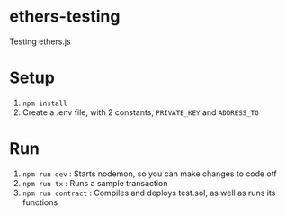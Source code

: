 # ethers-testing
Testing ethers.js 

# Setup
1. `npm install`
2. Create a .env file, with 2 constants, `PRIVATE_KEY` and `ADDRESS_TO`

# Run
1. `npm run dev` : Starts nodemon, so you can make changes to code otf
2. `npm run tx`  : Runs a sample transaction
3. `npm run contract` : Compiles and deploys test.sol, as well as runs its functions


